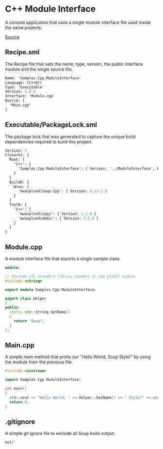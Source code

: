 # C++ Module Interface
A console application that uses a single module interface file used inside the same projects.

[Source](https://github.com/SoupBuild/Soup/tree/main/Samples/Cpp/ModuleInterface)

## Recipe.sml
The Recipe file that sets the name, type, version, the public interface module and the single source file.
```sml
Name: 'Samples.Cpp.ModuleInterface'
Language: (C++@0)
Type: 'Executable'
Version: 1.0.0
Interface: 'Module.cpp'
Source: [
  'Main.cpp'
]
```

## Executable/PackageLock.sml
The package lock that was generated to capture the unique build dependencies required to build this project.
```sml
Version: 5
Closures: {
  Root: {
    'C++': {
      'Samples.Cpp.ModuleInterface': { Version: '../ModuleInterface', Build: 'Build0', Tool: 'Tool0' }
    }
  }
  Build0: {
    Wren: {
      'mwasplund|Soup.Cpp': { Version: 0.13.2 }
    }
  }
  Tool0: {
    'C++': {
      'mwasplund|copy': { Version: 1.1.0 }
      'mwasplund|mkdir': { Version: 1.1.0 }
    }
  }
}
```

## Module.cpp
A module interface file that exports a single sample class.
```cpp
module;

// Include all standard library headers in the global module
#include <string>

export module Samples.Cpp.ModuleInterface;

export class Helper
{
public:
  static std::string GetName()
  {
    return "Soup";
  }
};
```

## Main.cpp
A simple main method that prints our "Hello World, Soup Style!" by using the module from the previous file.
```cpp
#include <iostream>

import Samples.Cpp.ModuleInterface;

int main()
{
  std::cout << "Hello World, " << Helper::GetName() << " Style!" << std::endl;
  return 0;
}
```

## .gitignore
A simple git ignore file to exclude all Soup build output.
```
out/
```